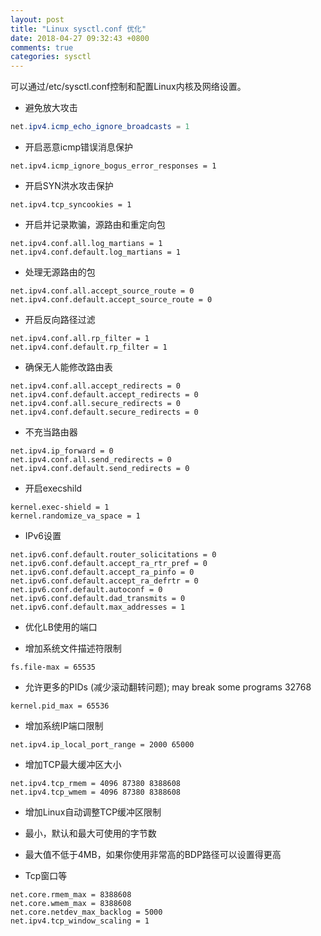 ```yaml
---
layout: post
title: "Linux sysctl.conf 优化"
date: 2018-04-27 09:32:43 +0800
comments: true
categories: sysctl
---
```


可以通过/etc/sysctl.conf控制和配置Linux内核及网络设置。

- 避免放大攻击
``` java
net.ipv4.icmp_echo_ignore_broadcasts = 1
```
- 开启恶意icmp错误消息保护
```
net.ipv4.icmp_ignore_bogus_error_responses = 1
```
- 开启SYN洪水攻击保护
```
net.ipv4.tcp_syncookies = 1
```

- 开启并记录欺骗，源路由和重定向包
```
net.ipv4.conf.all.log_martians = 1
net.ipv4.conf.default.log_martians = 1
```

- 处理无源路由的包
```
net.ipv4.conf.all.accept_source_route = 0
net.ipv4.conf.default.accept_source_route = 0
```

- 开启反向路径过滤
```
net.ipv4.conf.all.rp_filter = 1
net.ipv4.conf.default.rp_filter = 1
```

- 确保无人能修改路由表
```
net.ipv4.conf.all.accept_redirects = 0
net.ipv4.conf.default.accept_redirects = 0
net.ipv4.conf.all.secure_redirects = 0
net.ipv4.conf.default.secure_redirects = 0
```

- 不充当路由器
```
net.ipv4.ip_forward = 0
net.ipv4.conf.all.send_redirects = 0
net.ipv4.conf.default.send_redirects = 0
```

- 开启execshild
```
kernel.exec-shield = 1
kernel.randomize_va_space = 1
```

- IPv6设置
```
net.ipv6.conf.default.router_solicitations = 0
net.ipv6.conf.default.accept_ra_rtr_pref = 0
net.ipv6.conf.default.accept_ra_pinfo = 0
net.ipv6.conf.default.accept_ra_defrtr = 0
net.ipv6.conf.default.autoconf = 0
net.ipv6.conf.default.dad_transmits = 0
net.ipv6.conf.default.max_addresses = 1
```

- 优化LB使用的端口

- 增加系统文件描述符限制
```
fs.file-max = 65535
```

- 允许更多的PIDs (减少滚动翻转问题); may break some programs 32768
```
kernel.pid_max = 65536
```

- 增加系统IP端口限制
```
net.ipv4.ip_local_port_range = 2000 65000
```

- 增加TCP最大缓冲区大小
```
net.ipv4.tcp_rmem = 4096 87380 8388608
net.ipv4.tcp_wmem = 4096 87380 8388608
```
- 增加Linux自动调整TCP缓冲区限制
- 最小，默认和最大可使用的字节数
- 最大值不低于4MB，如果你使用非常高的BDP路径可以设置得更高

- Tcp窗口等
```
net.core.rmem_max = 8388608
net.core.wmem_max = 8388608
net.core.netdev_max_backlog = 5000
net.ipv4.tcp_window_scaling = 1
```
